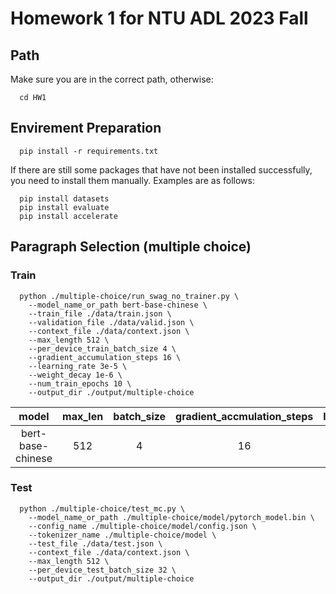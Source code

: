 # Homework 1 for NTU ADL 2023 Fall
## Path
Make sure you are in the correct path, otherwise:
```
  cd HW1
```
## Envirement Preparation
```
  pip install -r requirements.txt
```
If there are still some packages that have not been installed successfully, you need to install them manually. Examples are as follows:
```
  pip install datasets
  pip install evaluate
  pip install accelerate
```
## Paragraph Selection (multiple choice)
### Train
```
  python ./multiple-choice/run_swag_no_trainer.py \
    --model_name_or_path bert-base-chinese \
    --train_file ./data/train.json \
    --validation_file ./data/valid.json \
    --context_file ./data/context.json \
    --max_length 512 \
    --per_device_train_batch_size 4 \
    --gradient_accumulation_steps 16 \
    --learning_rate 3e-5 \
    --weight_decay 1e-6 \
    --num_train_epochs 10 \
    --output_dir ./output/multiple-choice
```
| model | max_len | batch_size | gradient_accmulation_steps | learning_rate | weight_decay | num_epochs |
| :---: | :---: | :---: | :---: | :---: | :---: | :---: |
| bert-base-chinese | 512 | 4 | 16 | 3e-5 | 1e-6 | 10 |
### Test
```
  python ./multiple-choice/test_mc.py \
    --model_name_or_path ./multiple-choice/model/pytorch_model.bin \
    --config_name ./multiple-choice/model/config.json \
    --tokenizer_name ./multiple-choice/model \
    --test_file ./data/test.json \
    --context_file ./data/context.json \
    --max_length 512 \
    --per_device_test_batch_size 32 \
    --output_dir ./output/multiple-choice
```
